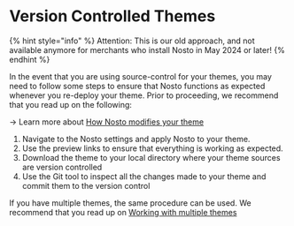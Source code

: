 # Version Controlled Themes

{% hint style="info" %}
Attention: This is our old approach, and not available anymore for merchants who install Nosto in May 2024 or later!
{% endhint %}

In the event that you are using source-control for your themes, you may need to follow some steps to ensure that Nosto functions as expected whenever you re-deploy your theme. Prior to proceeding, we recommend that you read up on the following:

→ Learn more about [How Nosto modifies your theme](how-nosto-modifies-your-theme.md)

1. Navigate to the Nosto settings and apply Nosto to your theme.
2. Use the preview links to ensure that everything is working as expected.
3. Download the theme to your local directory where your theme sources are version controlled
4. Use the Git tool to inspect all the changes made to your theme and commit them to the version control

If you have multiple themes, the same procedure can be used. We recommend that you read up on [Working with multiple themes](https://docs.nosto.com/shopify/guides/working-with-multiple-themes)
